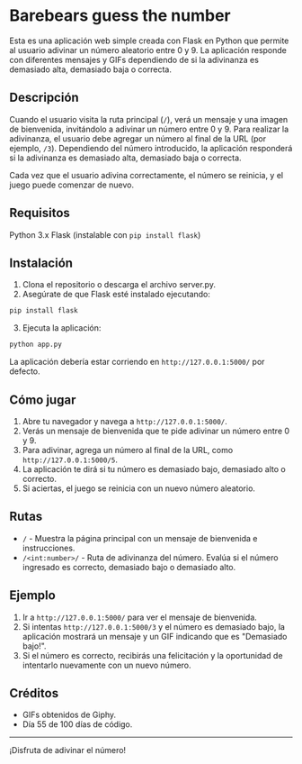 # Barebears guess the number
Esta es una aplicación web simple creada con Flask en Python que permite al usuario adivinar un número aleatorio entre 0 y 9. La aplicación responde con diferentes mensajes y GIFs dependiendo de si la adivinanza es demasiado alta, demasiado baja o correcta.

## Descripción
Cuando el usuario visita la ruta principal (`/`), verá un mensaje y una imagen de bienvenida, invitándolo a adivinar un número entre 0 y 9. Para realizar la adivinanza, el usuario debe agregar un número al final de la URL (por ejemplo, `/3`). Dependiendo del número introducido, la aplicación responderá si la adivinanza es demasiado alta, demasiado baja o correcta.

Cada vez que el usuario adivina correctamente, el número se reinicia, y el juego puede comenzar de nuevo.

## Requisitos
Python 3.x
Flask (instalable con `pip install flask`)

## Instalación
1. Clona el repositorio o descarga el archivo server.py.
2. Asegúrate de que Flask esté instalado ejecutando:
```bash
pip install flask
```
3. Ejecuta la aplicación:
```bash
python app.py
```
La aplicación debería estar corriendo en `http://127.0.0.1:5000/` por defecto.

## Cómo jugar
1. Abre tu navegador y navega a `http://127.0.0.1:5000/`.
2. Verás un mensaje de bienvenida que te pide adivinar un número entre 0 y 9.
3. Para adivinar, agrega un número al final de la URL, como `http://127.0.0.1:5000/5`.
4. La aplicación te dirá si tu número es demasiado bajo, demasiado alto o correcto.
5. Si aciertas, el juego se reinicia con un nuevo número aleatorio.

## Rutas
* `/` - Muestra la página principal con un mensaje de bienvenida e instrucciones.
* `/<int:number>/` - Ruta de adivinanza del número. Evalúa si el número ingresado es correcto, demasiado bajo o demasiado alto.

## Ejemplo
1. Ir a `http://127.0.0.1:5000/` para ver el mensaje de bienvenida.
2. Si intentas `http://127.0.0.1:5000/3` y el número es demasiado bajo, la aplicación mostrará un mensaje y un GIF indicando que es "Demasiado bajo!".
3. Si el número es correcto, recibirás una felicitación y la oportunidad de intentarlo nuevamente con un nuevo número.

## Créditos
* GIFs obtenidos de Giphy.
* Día 55 de 100 días de código.
---
¡Disfruta de adivinar el número!

